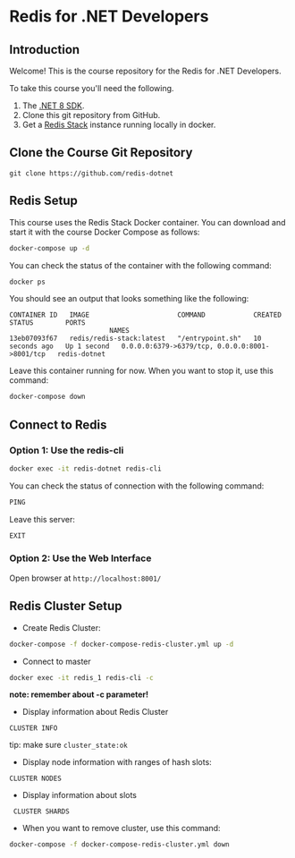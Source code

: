 


# Redis for .NET Developers

## Introduction

Welcome! This is the course repository for the Redis for .NET Developers.

To take this course you'll need the following.

1. The [.NET 8 SDK](https://dotnet.microsoft.com/en-us/download/dotnet/8.0).
2. Clone this git repository from GitHub.
3. Get a [Redis Stack](https://redis.io/docs/stack/) instance running locally in docker.


## Clone the Course Git Repository

```
git clone https://github.com/redis-dotnet
```

## Redis Setup

This course uses the Redis Stack Docker container. You can download and start it with the course Docker Compose as follows:

```bash
docker-compose up -d
```

You can check the status of the container with the following command:

```bash
docker ps
```

You should see an output that looks something like the following:

```
CONTAINER ID   IMAGE                      COMMAND            CREATED         STATUS        PORTS                   
                         NAMES
13eb07093f67   redis/redis-stack:latest   "/entrypoint.sh"   10 seconds ago   Up 1 second   0.0.0.0:6379->6379/tcp, 0.0.0.0:8001->8001/tcp   redis-dotnet
```

Leave this container running for now. When you want to stop it, use this command:

```bash
docker-compose down
```

## Connect to Redis

### Option 1: Use the redis-cli
```bash
docker exec -it redis-dotnet redis-cli
```

You can check the status of connection with the following command:

```bash
PING
```

Leave this server:
```bash
EXIT
```


### Option 2: Use the Web Interface

Open browser at `http://localhost:8001/`



## Redis Cluster Setup

- Create Redis Cluster:
```bash
docker-compose -f docker-compose-redis-cluster.yml up -d
```

- Connect to master

```bash
docker exec -it redis_1 redis-cli -c
```
**note: remember about -c parameter!**

- Display information about Redis Cluster
```
CLUSTER INFO
```

tip: make sure `cluster_state:ok`

- Display node information with ranges of hash slots:
```
CLUSTER NODES
```

- Display information about slots
```
 CLUSTER SHARDS
```

- When you want to remove cluster, use this command:

```bash
docker-compose -f docker-compose-redis-cluster.yml down
```
